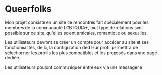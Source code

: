 # Queerfolks

Mon projet consiste en un site de rencontres fait spécialement pour les membres de la communauté LGBTQUIA+, tout type de relations sont possible sur ce site, qu'elles soient amicales, romantique ou sexuelles.

Les utilisateurs devront se créer un compte pour accéder au site et ses fonctionnalités, de là, la configuration ded leur profil permettra de sélectionner les profils les plus compatibles et les proposés dans une page dédiée.

Les utilisateurs pouront communiquer entre eux via une messagerie
